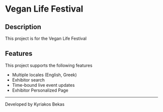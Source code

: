 # Vegan Life Festival

## Description

This project is for the Vegan Life Festival

## Features

This project supports the following features

-   Multiple locales (English, Greek)
-   Exhibitor search
-   Time-bound live event updates
-   Exhibitor Personalized Page

---

Developed by Kyriakos Bekas
